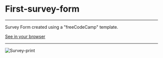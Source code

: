 # First-survey-form
***

 Survey Form created using a "freeCodeCamp" template.
 
 [See in your browser](https://willson-alflen.github.io/first-survey-form/)
 ***
 
 ![Survey-print](https://user-images.githubusercontent.com/87523872/135258502-2685112e-4035-4533-a37c-6e01e8038abe.png)
 
 
 
